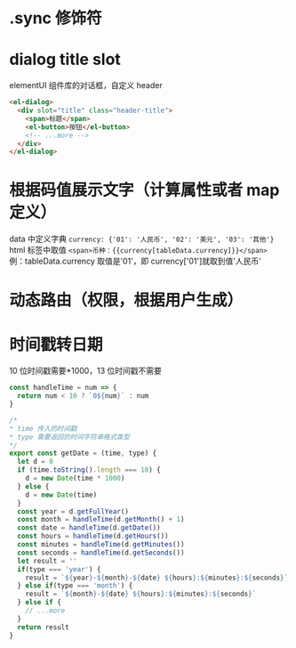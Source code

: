 # .sync 修饰符

# dialog title slot

elementUI 组件库的对话框，自定义 header

```html
<el-dialog>
  <div slot="title" class="header-title">
    <span>标题</span>
    <el-button>按钮</el-button>
    <!-- ...more -->
  </div>
</el-dialog>
```

# 根据码值展示文字（计算属性或者 map 定义）

data 中定义字典 `currency: {'01': '人民币', '02': '美元', '03': '其他'}`  
html 标签中取值 `<span>币种：{{currency[tableData.currency]}}</span>`  
例：tableData.currency 取值是'01'，即 currency\['01'\]就取到值'人民币'

# 动态路由（权限，根据用户生成）

# 时间戳转日期

10 位时间戳需要\*1000，13 位时间戳不需要

```js
const handleTime = num => {
  return num < 10 ? `0${num}` : num
}

/*
* time 传入的时间戳
* type 需要返回的时间字符串格式类型
*/
export const getDate = (time, type) {
  let d = 0
  if (time.toString().length === 10) {
    d = new Date(time * 1000)
  } else {
    d = new Date(time)
  }
  const year = d.getFullYear()
  const month = handleTime(d.getMonth() + 1)
  const date = handleTime(d.getDate())
  const hours = handleTime(d.getHours())
  const minutes = handleTime(d.getMinutes())
  const seconds = handleTime(d.getSeconds())
  let result = ''
  if(type === 'year') {
    result = `${year}-${month}-${date} ${hours}:${minutes}:${seconds}`
  } else if(type === 'month') {
    result = `${month}-${date} ${hours}:${minutes}:${seconds}`
  } else if {
    // ...more
  }
  return result
}
```
